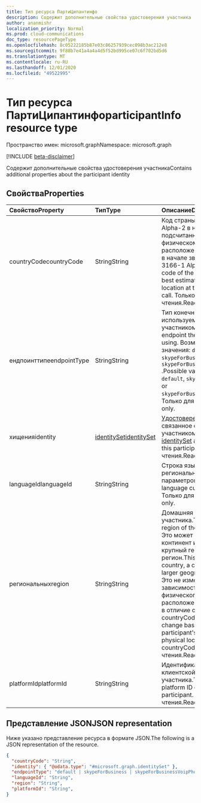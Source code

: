 ```yaml
---
title: Тип ресурса ПартиЦипантинфо
description: Содержит дополнительные свойства удостоверения участника
author: ananmishr
localization_priority: Normal
ms.prod: cloud-communications
doc_type: resourcePageType
ms.openlocfilehash: 8c05222185b87e03c86257939cec098b3ac212e8
ms.sourcegitcommit: 9f88b7e41a4a4a4d5f52bd995ce07c6f702bd5d6
ms.translationtype: MT
ms.contentlocale: ru-RU
ms.lasthandoff: 12/01/2020
ms.locfileid: "49522995"
---
```

# <a name="participantinfo-resource-type"></a><span data-ttu-id="c8dbf-103">Тип ресурса ПартиЦипантинфо</span><span class="sxs-lookup"><span data-stu-id="c8dbf-103">participantInfo resource type</span></span>

<span data-ttu-id="c8dbf-104">Пространство имен: microsoft.graph</span><span class="sxs-lookup"><span data-stu-id="c8dbf-104">Namespace: microsoft.graph</span></span>

[!INCLUDE [beta-disclaimer](../../includes/beta-disclaimer.md)]

<span data-ttu-id="c8dbf-105">Содержит дополнительные свойства удостоверения участника</span><span class="sxs-lookup"><span data-stu-id="c8dbf-105">Contains additional properties about the participant identity</span></span>

## <a name="properties"></a><span data-ttu-id="c8dbf-106">Свойства</span><span class="sxs-lookup"><span data-stu-id="c8dbf-106">Properties</span></span>

| <span data-ttu-id="c8dbf-107">Свойство</span><span class="sxs-lookup"><span data-stu-id="c8dbf-107">Property</span></span>         | <span data-ttu-id="c8dbf-108">Тип</span><span class="sxs-lookup"><span data-stu-id="c8dbf-108">Type</span></span>                            | <span data-ttu-id="c8dbf-109">Описание</span><span class="sxs-lookup"><span data-stu-id="c8dbf-109">Description</span></span>                                                                                                                                                                                                      |
| :--------------- | :------------------------------ | :-----------------------------------------------------------------------------------------------------------------------------------------------------------                                                     |
| <span data-ttu-id="c8dbf-110">countryCode</span><span class="sxs-lookup"><span data-stu-id="c8dbf-110">countryCode</span></span>      | <span data-ttu-id="c8dbf-111">String</span><span class="sxs-lookup"><span data-stu-id="c8dbf-111">String</span></span>                          | <span data-ttu-id="c8dbf-112">Код страны ISO 3166-1 Alpha-2 в наиболее подсчитанном физическом расположении участника в начале звонка.</span><span class="sxs-lookup"><span data-stu-id="c8dbf-112">The ISO 3166-1 Alpha-2 country code of the participant's best estimated physical location at the start of the call.</span></span> <span data-ttu-id="c8dbf-113">Только для чтения.</span><span class="sxs-lookup"><span data-stu-id="c8dbf-113">Read-only.</span></span>                                                                                   |
| <span data-ttu-id="c8dbf-114">ендпоинттипе</span><span class="sxs-lookup"><span data-stu-id="c8dbf-114">endpointType</span></span>     | <span data-ttu-id="c8dbf-115">String</span><span class="sxs-lookup"><span data-stu-id="c8dbf-115">String</span></span>                          | <span data-ttu-id="c8dbf-116">Тип конечной точки, используемой участником.</span><span class="sxs-lookup"><span data-stu-id="c8dbf-116">The type of endpoint the participant is using.</span></span> <span data-ttu-id="c8dbf-117">Возможные значения: `default` , `skypeForBusiness` , или `skypeForBusinessVoipPhone` .</span><span class="sxs-lookup"><span data-stu-id="c8dbf-117">Possible values are: `default`, `skypeForBusiness`, or `skypeForBusinessVoipPhone`.</span></span> <span data-ttu-id="c8dbf-118">Только для чтения.</span><span class="sxs-lookup"><span data-stu-id="c8dbf-118">Read-only.</span></span>                                                                    |
| <span data-ttu-id="c8dbf-119">хищения</span><span class="sxs-lookup"><span data-stu-id="c8dbf-119">identity</span></span>         | [<span data-ttu-id="c8dbf-120">identitySet</span><span class="sxs-lookup"><span data-stu-id="c8dbf-120">identitySet</span></span>](identityset.md)   | <span data-ttu-id="c8dbf-121">[Удостоверение](identityset.md) , связанное с этим участником.</span><span class="sxs-lookup"><span data-stu-id="c8dbf-121">The [identitySet](identityset.md) associated with this participant.</span></span> <span data-ttu-id="c8dbf-122">Только для чтения.</span><span class="sxs-lookup"><span data-stu-id="c8dbf-122">Read-only.</span></span>                                                                                                                                   |
| <span data-ttu-id="c8dbf-123">languageId</span><span class="sxs-lookup"><span data-stu-id="c8dbf-123">languageId</span></span>       | <span data-ttu-id="c8dbf-124">String</span><span class="sxs-lookup"><span data-stu-id="c8dbf-124">String</span></span>                          | <span data-ttu-id="c8dbf-125">Строка языка и региональных параметров языка.</span><span class="sxs-lookup"><span data-stu-id="c8dbf-125">The language culture string.</span></span> <span data-ttu-id="c8dbf-126">Только для чтения.</span><span class="sxs-lookup"><span data-stu-id="c8dbf-126">Read-only.</span></span>                                                                                                                                                                          |
| <span data-ttu-id="c8dbf-127">региональных</span><span class="sxs-lookup"><span data-stu-id="c8dbf-127">region</span></span>           | <span data-ttu-id="c8dbf-128">String</span><span class="sxs-lookup"><span data-stu-id="c8dbf-128">String</span></span>                          | <span data-ttu-id="c8dbf-129">Домашняя область участника.</span><span class="sxs-lookup"><span data-stu-id="c8dbf-129">The home region of the participant.</span></span> <span data-ttu-id="c8dbf-130">Это может быть страна, континент или более крупный географический регион.</span><span class="sxs-lookup"><span data-stu-id="c8dbf-130">This can be a country, a continent, or a larger geographic region.</span></span> <span data-ttu-id="c8dbf-131">Это не изменяется в зависимости от текущего физического расположения участника, в отличие от countryCode.</span><span class="sxs-lookup"><span data-stu-id="c8dbf-131">This does not change based on the participant's current physical location, unlike countryCode.</span></span> <span data-ttu-id="c8dbf-132">Только для чтения.</span><span class="sxs-lookup"><span data-stu-id="c8dbf-132">Read-only.</span></span> |
| <span data-ttu-id="c8dbf-133">platformId</span><span class="sxs-lookup"><span data-stu-id="c8dbf-133">platformId</span></span>       | <span data-ttu-id="c8dbf-134">String</span><span class="sxs-lookup"><span data-stu-id="c8dbf-134">String</span></span>                          | <span data-ttu-id="c8dbf-135">Идентификатор клиентской платформы участника.</span><span class="sxs-lookup"><span data-stu-id="c8dbf-135">The client platform ID of the participant.</span></span> <span data-ttu-id="c8dbf-136">Только для чтения.</span><span class="sxs-lookup"><span data-stu-id="c8dbf-136">Read-only.</span></span>    |


## <a name="json-representation"></a><span data-ttu-id="c8dbf-137">Представление JSON</span><span class="sxs-lookup"><span data-stu-id="c8dbf-137">JSON representation</span></span>

<span data-ttu-id="c8dbf-138">Ниже указано представление ресурса в формате JSON.</span><span class="sxs-lookup"><span data-stu-id="c8dbf-138">The following is a JSON representation of the resource.</span></span>

<!-- {
  "blockType": "resource",
  "optionalProperties": [
    "countryCode",
    "endpointType",
    "languageId",
    "region"
  ],
  "@odata.type": "microsoft.graph.participantInfo"
}-->
```json
{
  "countryCode": "String",
  "identity": { "@odata.type": "#microsoft.graph.identitySet" },
  "endpointType": "default | skypeForBusiness | skypeForBusinessVoipPhone",
  "languageId": "String",
  "region": "String",
  "platformId": "String",
}
```

<!-- uuid: 8fcb5dbc-d5aa-4681-8e31-b001d5168d79
2015-10-25 14:57:30 UTC -->
<!--
{
  "type": "#page.annotation",
  "description": "participantInfo resource",
  "keywords": "",
  "section": "documentation",
  "tocPath": "",
  "suppressions": []
}
-->


